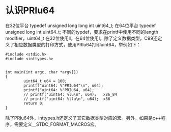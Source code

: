# 认识PRIu64

在32位平台 typedef unsigned long long int  uint64_t;
在64位平台 typedef unsigned long int   uint64_t;
不同的typdef，要求在printf中使用不同的length modifier，uint64_t 在32位使用ll，在64位使用l。除了定义数据类型，C99还定义了相应数据类型的打印方式，使用PRIu64打印uint64，举例如下：
```
#include <stdio.h>
#include <inttypes.h>


int main(int argc, char *argv[])
{
        uint64_t u64 = 100;
        printf("uint64: %"PRIu64"\n", u64);
        printf("uint64: %"PRIu64, u64);
        // printf("uint64: %lu\n", u64);   x86_84
        // printf("uint64: %llu\n", u64);  x86
        return 0;
}
```
除了PRIu64外，inttypes.h还定义了其它数据类型对应的宏。另外，如果是c++程序，需要定义__STDC_FORMAT_MACROS宏。